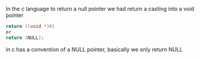In the c language to return a null pointer we had return a casting into a void pointer

```c
return ((void *)0)
or
return (NULL);
```

in c has a convention of a NULL pointer, basically we only return NULL

